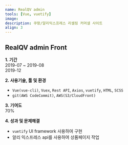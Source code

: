 ```yaml
---
name: RealQV admin
tools: [Vue, vuetify]
image:
description: 쿠팡/알리익스프레스 리셀링 커머셜 사이트
align: 3
---
```


## RealQV admin Front

**1. 기간**   
2019-07 ~ 2019-08  
2019-12   
  
**2. 사용기술, 툴 및 환경**   
- `Vue(vue-cli)`, `Vuex`, `Rest API`, `Axios`, `vuetify`, `HTML`, `SCSS`
- `git(AWS CodeCommit)`, `AWS(S3/CloudFront)`  
  
**3. 기여도**   
70%   
   
**4. 성과 및 문제해결**  
- `vuetify` UI framework 사용하여 구현
- 알리 익스프레스 api를 사용하여 상품페이지 작업
